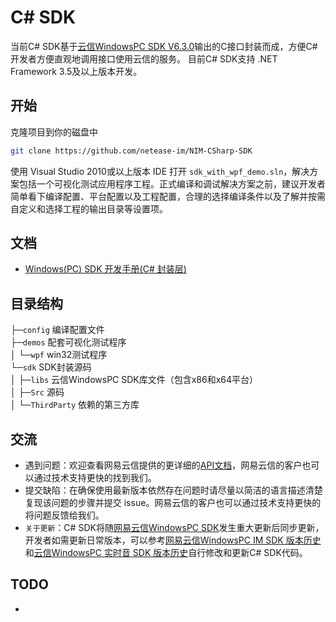 # C# SDK

当前C# SDK基于[云信WindowsPC SDK V6.3.0](https://netease.im/im-sdk-demo)输出的C接口封装而成，方便C#开发者方便直观地调用接口使用云信的服务。
目前C# SDK支持 .NET Framework 3.5及以上版本开发。

## 开始

克隆项目到你的磁盘中

```bash
git clone https://github.com/netease-im/NIM-CSharp-SDK
```

使用 Visual Studio 2010或以上版本 IDE 打开 `sdk_with_wpf_demo.sln`，解决方案包括一个可视化测试应用程序工程。正式编译和调试解决方案之前，建议开发者简单看下编译配置、平台配置以及工程配置，合理的选择编译条件以及了解并按需自定义和选择工程的输出目录等设置项。

## 文档

- [Windows(PC) SDK 开发手册(C# 封装层)](sdk/README.md)

## 目录结构

├─`config`    编译配置文件    
├─`demos`     配套可视化测试程序    
│   └─`wpf`   win32测试程序    
└─`sdk`         SDK封装源码      
│   ├─`libs`    云信WindowsPC SDK库文件（包含x86和x64平台）  
│   ├─`Src`     源码    
│   └─`ThirdParty`    依赖的第三方库

## 交流

- 遇到问题：欢迎查看网易云信提供的更详细的[API文档](https://dev.yunxin.163.com/docs/interface/%E5%8D%B3%E6%97%B6%E9%80%9A%E8%AE%AFWindows%E7%AB%AF/NIMSDKAPI_CSharp/index.html)，网易云信的客户也可以通过技术支持更快的找到我们。
- 提交缺陷：在确保使用最新版本依然存在问题时请尽量以简洁的语言描述清楚复现该问题的步骤并提交 issue。网易云信的客户也可以通过技术支持更快的将问题反馈给我们。
- `关于更新`：C# SDK将随[网易云信WindowsPC SDK](https://netease.im/im-sdk-demo)发生重大更新后同步更新，开发者如需更新日常版本，可以参考[网易云信WindowsPC IM SDK 版本历史](https://dev.yunxin.163.com/docs/product/IM%E5%8D%B3%E6%97%B6%E9%80%9A%E8%AE%AF/%E6%9B%B4%E6%96%B0%E6%97%A5%E5%BF%97/Windows%E7%AB%AF%E6%9B%B4%E6%96%B0%E6%97%A5%E5%BF%97)和[云信WindowsPC 实时音 SDK 版本历史](https://dev.yunxin.163.com/docs/product/%E9%9F%B3%E8%A7%86%E9%A2%91%E9%80%9A%E8%AF%9D/%E6%9B%B4%E6%96%B0%E6%97%A5%E5%BF%97/Windows%E7%AB%AF%E6%9B%B4%E6%96%B0%E6%97%A5%E5%BF%97)自行修改和更新C# SDK代码。

## TODO

- 